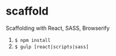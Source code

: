 # scaffold
Scaffolding with React, SASS, Browserify

1. `$ npm install`
2. `$ gulp [react|scripts|sass]`
